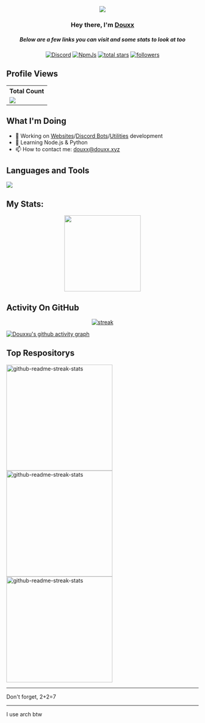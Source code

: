<div align="center">
<p align="center">
<img src="https://readme-typing-svg.demolab.com?font=Fira+Code&pause=1000&color=9E48F7&width=435&lines=Founder+of+DouBots+%26+PiWave;Used+by+more+than+200'000+users;1+Year+of+coding+experience" /></a>
</p>

<h3 align="center">Hey there, I'm <a href="https://github.com/douxxu">Douxx</a></h3>
<h5 align="center">Below are a few links you can visit and some stats to look at too</h5>

<p align="center">
  <a href="https://discord.com/users/1117912749146656790"><img alt="Discord" title="Discord" src="https://img.shields.io/badge/-Discord-7289DA?style=for-the-badge&logo=discord&logoColor=white"/></a>
  <a href="https://www.npmjs.com/~douxx"><img alt="NpmJs" title="NpmJs" src="https://img.shields.io/badge/-npmjs-CB3837?style=for-the-badge&logo=npm&logoColor=white"/></a>
  <a href="https://github.com/douxxu?tab=repositories&sort=stargazers">
  <img alt="total stars" title="Total stars on GitHub" src="https://custom-icon-badges.demolab.com/github/stars/douxxu?color=B8B92B&style=for-the-badge&labelColor=959532&logo=star"/></a>
   <a href="https://github.com/douxxu"><img alt="followers" title="Follow me on Github" src="https://img.shields.io/github/followers/douxxu?color=236ad3&style=for-the-badge&logo=github&label=Follow"/></a>

 </p>

</div>
 
## Profile Views


  <table>
    <tr>
      <!-- <th>Profile Views</th> -->
      <th>Total Count</th>
    </tr>
    <tr>
      <!-- <td>
        <div align="center">
          <a href="https://github.com/douxxu"><img src="https://github.com/douxxu.png" alt="@douxxu" width="52" /></a>
          <br />
          <a align="center" href="https://github.com/douxxu"><b>douxxu</b></a>
        </b>
      </td> -->
      <!-- Profile Views -->
      <td>
         <a href="https://github.com/douxxu"> <img src="https://komarev.com/ghpvc/?username=douxxu&style=for-the-badge&color=brightgreen"> </a>
      </td>
    </tr>
  </table>


## What I'm Doing

- 🔭 Working on [Websites](https://douxx.xyz/douxx)/[Discord Bots](https://douxx.xyz)/[Utilities](https://piwave.hs.vc) development
- 🌱 Learning Node.js & Python
- 📫 How to contact me: douxx@douxx.xyz

## Languages and Tools

<p align="left"> <a href="https://github.com/douxxu"><img src="https://skillicons.dev/icons?i=vscode,replit,github,html,js,python,bots,nodejs,discord"> </a> </p>

## My Stats:
<p align="center">
<img height="200px" src="https://github-readme-stats.vercel.app/api?username=douxxu&hide_border=true&show_icons=true&count_private=true&theme=midnight-purple&bg_color=151515">
</p>

## Activity On GitHub

<p align="center">
  <a href="https://github.com/douxxu">      
<img title="stats" alt="streak" src="https://github-readme-streak-stats.herokuapp.com/?user=douxxu&theme=midnight-purple&hide_border=true&stroke=f53b3b"/>
</a> 
</p>

[![Douxxu's github activity graph](https://github-readme-activity-graph.vercel.app/graph?username=douxxu&theme=nightowl)](https://github.com/douxxu)

## Top Respositorys
  <p align="left">
     <a href="https://github.com/douxxu/Doual"><img width="278" src="https://denvercoder1-github-readme-stats.vercel.app/api/pin/?username=douxxu&repo=Doual&theme=midnight-purple&bg_color=1F222E&title_color=F8D866&hide_border=true&icon_color=F8D866&show_icons=false" alt="github-readme-streak-stats"></a>
    <a href="https://github.com/douxxu/floppy-qr"><img width="278" src="https://denvercoder1-github-readme-stats.vercel.app/api/pin/?username=douxxu&repo=floppy-qr&theme=midnight-purple&bg_color=1F222E&title_color=F8D866&hide_border=true&icon_color=F8D866&show_icons=false" alt="github-readme-streak-stats"></a>
   <a href="https://github.com/douxxu/piwave-webgui"><img width="278" src="https://denvercoder1-github-readme-stats.vercel.app/api/pin/?username=douxxu&repo=piwave-webgui&theme=midnight-purple&bg_color=1F222E&title_color=F8D866&hide_border=true&icon_color=F8D866&show_icons=false" alt="github-readme-streak-stats"></a>
  </p>


---
Don't forget, 2+2=7

---
I use arch btw
